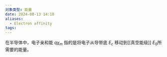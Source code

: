 ```yaml
---
对象类型: 能量
date: 2024-08-13 14:10
aliases:
  - Electron affinity
tags:
---
```

在半导体中，电子亲和能 $q\chi_{m}$ 指的是将电子从导带底 $E_{c}$ 移动到[[真空能级]] $E_{0}$所需要的能量。

